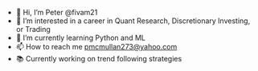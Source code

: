 - 👋 Hi, I’m Peter @fivam21
- 👀 I’m interested in a career in Quant Research, Discretionary Investing, or Trading
- 🌱 I’m currently learning Python and ML
- 📫 How to reach me pmcmullan273@yahoo.com
- 📚 Currently working on trend following strategies
            
